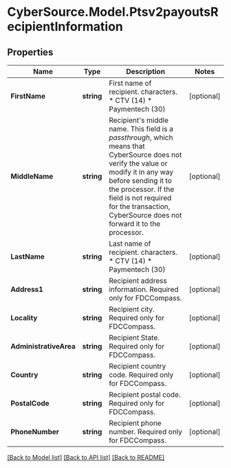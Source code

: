 # CyberSource.Model.Ptsv2payoutsRecipientInformation
## Properties

Name | Type | Description | Notes
------------ | ------------- | ------------- | -------------
**FirstName** | **string** | First name of recipient. characters. * CTV (14) * Paymentech (30)  | [optional] 
**MiddleName** | **string** | Recipient&#39;s middle name. This field is a _passthrough_, which means that CyberSource does not verify the value or modify it in any way before sending it to the processor. If the field is not required for the transaction, CyberSource does not forward it to the processor.  | [optional] 
**LastName** | **string** | Last name of recipient. characters. * CTV (14) * Paymentech (30)  | [optional] 
**Address1** | **string** | Recipient address information. Required only for FDCCompass. | [optional] 
**Locality** | **string** | Recipient city. Required only for FDCCompass. | [optional] 
**AdministrativeArea** | **string** | Recipient State. Required only for FDCCompass. | [optional] 
**Country** | **string** | Recipient country code. Required only for FDCCompass. | [optional] 
**PostalCode** | **string** | Recipient postal code. Required only for FDCCompass. | [optional] 
**PhoneNumber** | **string** | Recipient phone number. Required only for FDCCompass. | [optional] 

[[Back to Model list]](../README.md#documentation-for-models) [[Back to API list]](../README.md#documentation-for-api-endpoints) [[Back to README]](../README.md)

